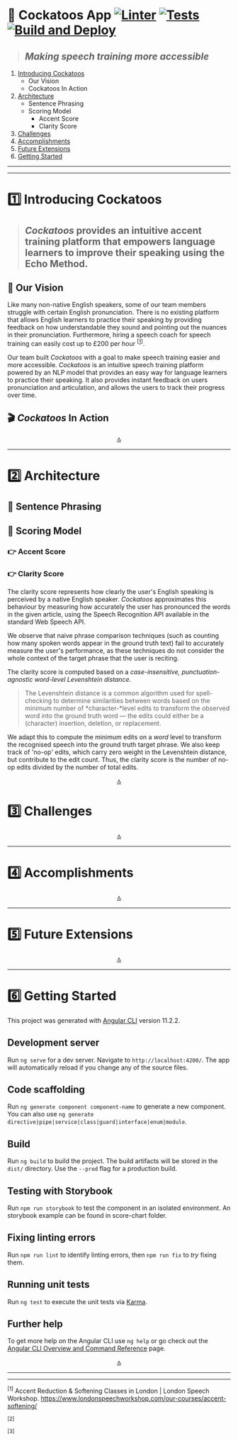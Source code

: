 <a name="top"></a>

# :owl: Cockatoos App [![Linter](https://github.com/cockatoos/cockatoos-app/actions/workflows/lint.yml/badge.svg)](https://github.com/cockatoos/cockatoos-app/actions/workflows/lint.yml) [![Tests](https://github.com/cockatoos/cockatoos-app/actions/workflows/test.yml/badge.svg)](https://github.com/cockatoos/cockatoos-app/actions/workflows/test.yml) [![Build and Deploy](https://github.com/cockatoos/cockatoos-app/actions/workflows/deploy.yml/badge.svg)](https://github.com/cockatoos/cockatoos-app/actions/workflows/deploy.yml)

> ## _Making speech training more accessible_

1. <a href="#intro">Introducing Cockatoos</a>
    * Our Vision
    * Cockatoos In Action
2. <a href="#architecture">Architecture</a>
    * Sentence Phrasing
    * Scoring Model
        * Accent Score
        * Clarity Score
2. <a href="#challenges">Challenges</a>
3. <a href="#accomplishments">Accomplishments</a>
5. <a href="#future">Future Extensions</a>
6. <a href="#getting-started">Getting Started</a>

---
---

# <a name="intro"></a> 1️⃣ Introducing Cockatoos

> ## _Cockatoos_ provides an intuitive accent training platform that empowers language learners to improve their speaking using the Echo Method.

## 🔮 Our Vision

Like many non-native English speakers, some of our team members struggle with certain English pronunciation.
There is no existing platform that allows English learners to practice their speaking by providing feedback on how understandable they sound and pointing out the nuances in their pronunciation.
Furthermore, hiring a speech coach for speech training can easily cost up to £200 per hour <sup>[<a href="#cite-accent">1</a>]</sup>. 

Our team built _Cockatoos_ with a goal to make speech training easier and more accessible.
_Cockatoos_ is an intuitive speech training platform powered by an NLP model that provides an easy way for language learners to practice their speaking.
It also provides instant feedback on users pronunciation and articulation, and allows the users to track their progress over time.

## 🎬 _Cockatoos_ In Action

<p align="center">
<a href="#top">🔝</a> 
</p>

---

# <a name="architecture"></a> 2️⃣ Architecture

## 🔧 Sentence Phrasing

## 🔧 Scoring Model

### 👉 Accent Score

### 👉 Clarity Score

The clarity score represents how clearly the user's English speaking is perceived by a native English speaker.
_Cockatoos_ approximates this behaviour by measuring how accurately the user has pronounced the words in the given article, using the Speech Recognition API available in the standard Web Speech API.

We observe that naive phrase comparison techniques (such as counting how many spoken words appear in the ground truth text) fail to accurately measure the user's performance, as these techniques do not consider the whole context of the target phrase that the user is reciting.

The clarity score is computed based on a *case-insensitive, punctuation-agnostic word-level Levenshtein distance*.

> The Levenshtein distance is a common algorithm used for spell-checking to determine similarities between words based on the minimum number of *character-*level edits to transform the observed word into the ground truth word — the edits could either be a (character) insertion, deletion, or replacement.

We adapt this to compute the minimum edits on a *word* level to transform the recognised speech into the ground truth target phrase.
We also keep track of 'no-op' edits, which carry zero weight in the Levenshtein distance, but contribute to the edit count.
Thus, the clarity score is the number of no-op edits divided by the number of total edits.

<p align="center">
<a href="#top">🔝</a> 
</p>

# <a name="challenges"></a> 3️⃣ Challenges

<p align="center">
<a href="#top">🔝</a> 
</p>

---

# <a name="accomplishments"></a> 4️⃣ Accomplishments

<p align="center">
<a href="#top">🔝</a> 
</p>

---

# <a name="future"></a> 5️⃣ Future Extensions


<p align="center">
<a href="#top">🔝</a> 
</p>

---

# <a name="getting-started"></a> 6️⃣ Getting Started

This project was generated with [Angular CLI](https://github.com/angular/angular-cli) version 11.2.2.

## Development server

Run `ng serve` for a dev server. Navigate to `http://localhost:4200/`. The app will automatically reload if you change any of the source files.

## Code scaffolding

Run `ng generate component component-name` to generate a new component. You can also use `ng generate directive|pipe|service|class|guard|interface|enum|module`.

## Build

Run `ng build` to build the project. The build artifacts will be stored in the `dist/` directory. Use the `--prod` flag for a production build.

## Testing with Storybook

Run `npm run storybook` to test the component in an isolated environment. An storybook example can be found in score-chart folder.

## Fixing linting errors

Run `npm run lint` to identify linting errors, then `npm run fix` to _try_ fixing them.

## Running unit tests

Run `ng test` to execute the unit tests via [Karma](https://karma-runner.github.io).

## Further help

To get more help on the Angular CLI use `ng help` or go check out the [Angular CLI Overview and Command Reference](https://angular.io/cli) page.

<p align="center">
<a href="#top">🔝</a> 
</p>

---
---

<a name="cite-accent"></a> <sup>[1]</sup> Accent Reduction & Softening Classes in London | London Speech Workshop. https://www.londonspeechworkshop.com/our-courses/accent-softening/

<sup>[2]</sup>

<sup>[3]</sup>